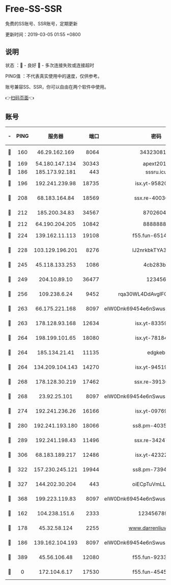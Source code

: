 # Free-SS-SSR

免费的SS账号、SSR账号，定期更新

更新时间：2019-03-05 01:55 +0800

## 说明

状态     ：🙂 - 良好 🙁 - 多次连接失败或连接超时

PING值   ：不代表真实使用中的速度，仅供参考。

账号兼容SS、SSR，你可以自由在两个软件中使用。

👉[扫码页面](https://liesauer.github.io/free-ss-ssr.github.io/)👈

## 账号

|-|PING|服务器|端口|密码|加密方式|区域|
|:----:|:----:|:-----:|-----:|:----:|:----:|:----:|
|🙂|160|46.29.162.169|8064|3432308177|aes-256-cfb|RU|
|🙂|169|54.180.147.134|30343|apext2019|chacha20|KR|
|🙂|186|185.173.92.181|443|sssru.icu|rc4-md5|RU|
|🙂|196|192.241.239.98|18735|isx.yt-95820139|aes-256-cfb|US|
|🙂|208|68.183.164.84|18569|ssx.re-40036320|aes-256-cfb|US|
|🙂|212|185.200.34.83|34567|87026045|aes-256-cfb|US|
|🙂|212|64.190.204.205|10842|88888888|rc4-md5|US|
|🙂|224|139.162.11.113|19108|f55.fun-65147791|aes-256-cfb|SG|
|🙂|228|103.129.196.201|8276|lJ2nrkbkTYA30wv0|aes-256-cfb|US|
|🙂|245|45.118.133.253|1086|4cb283b8|aes-256-cfb|SG|
|🙂|249|204.10.89.10|36477|123456|aes-256-cfb|US|
|🙂|256|109.238.6.24|9452|rqa30WL4DdAvgIFG6Fs3znzTa|aes-256-cfb|FR|
|🙂|263|66.175.221.168|8097|eIW0Dnk69454e6nSwuspv9DmS201tQ0D|aes-256-cfb|US|
|🙂|263|178.128.93.168|12634|isx.yt-83359917|aes-256-cfb|SG|
|🙂|264|198.199.101.65|18080|isx.yt-78184489|aes-256-cfb|US|
|🙂|264|185.134.21.41|11135|edgkeb|aes-256-cfb|GB|
|🙂|264|134.209.104.143|14270|isx.yt-94519084|aes-256-cfb|SG|
|🙂|268|178.128.30.219|17462|ssx.re-39136705|aes-256-cfb|SG|
|🙂|268|23.92.25.101|8097|eIW0Dnk69454e6nSwuspv9DmS201tQ0D|aes-256-cfb|US|
|🙂|274|192.241.236.26|16166|isx.yt-09769627|aes-256-cfb|US|
|🙂|280|192.241.193.180|18066|ss8.pm-40352381|aes-256-cfb|US|
|🙂|289|192.241.198.43|11496|ssx.re-34247087|aes-256-cfb|US|
|🙂|306|68.183.189.217|12486|isx.yt-42322942|aes-256-cfb|SG|
|🙂|322|157.230.245.121|19944|ss8.pm-73943906|aes-256-cfb|SG|
|🙂|327|144.202.30.204|443|oiECpTuVmLLxk4Ts|aes-256-cfb|US|
|🙂|368|199.223.119.83|8097|eIW0Dnk69454e6nSwuspv9DmS201tQ0D|aes-256-cfb|US|
|🙂|162|104.238.151.6|2333|12345678900|aes-256-cfb|JP|
|🙂|178|45.32.58.124|2255|www.darrenliuwei.com|aes-256-cfb|JP|
|🙂|186|139.162.104.193|8097|eIW0Dnk69454e6nSwuspv9DmS201tQ0D|aes-256-cfb|JP|
|🙁|389|45.56.106.48|12080|f55.fun-92337003|aes-256-cfb|US|
|🙁|0|172.104.6.17|17530|f55.fun-45452436|aes-256-cfb|US|
